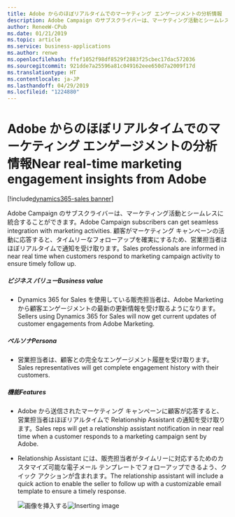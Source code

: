 ```yaml
---
title: Adobe からのほぼリアルタイムでのマーケティング エンゲージメントの分析情報
description: Adobe Campaign のサブスクライバーは、マーケティング活動とシームレスに統合することもできます。
author: ReneeW-CPub
ms.date: 01/21/2019
ms.topic: article
ms.service: business-applications
ms.author: renwe
ms.openlocfilehash: ffef1052f98df8529f2883f25cbec17dac572036
ms.sourcegitcommit: 921dde7a25596a81c049162eee650d7a2009f17d
ms.translationtype: HT
ms.contentlocale: ja-JP
ms.lasthandoff: 04/29/2019
ms.locfileid: "1224880"
---
```

#  <a name="near-real-time-marketing-engagement-insights-from-adobe"></a><span data-ttu-id="baf22-103">Adobe からのほぼリアルタイムでのマーケティング エンゲージメントの分析情報</span><span class="sxs-lookup"><span data-stu-id="baf22-103">Near real-time marketing engagement insights from Adobe</span></span>
[!include[dynamics365-sales banner](../includes/dynamics365-sales.md)]





<span data-ttu-id="baf22-104">Adobe Campaign のサブスクライバーは、マーケティング活動とシームレスに統合することができます。</span><span class="sxs-lookup"><span data-stu-id="baf22-104">Adobe Campaign subscribers can get seamless integration with marketing activities.</span></span> <span data-ttu-id="baf22-105">顧客がマーケティング キャンペーンの活動に応答すると、タイムリーなフォローアップを確実にするため、営業担当者はほぼリアルタイムで通知を受け取ります。</span><span class="sxs-lookup"><span data-stu-id="baf22-105">Sales professionals are informed in near real time when customers respond to marketing campaign activity to ensure timely follow up.</span></span>

##### <a name="business-value"></a><span data-ttu-id="baf22-106">ビジネス バリュー</span><span class="sxs-lookup"><span data-stu-id="baf22-106">Business value</span></span>

- <span data-ttu-id="baf22-107">Dynamics 365 for Sales を使用している販売担当者は、Adobe Marketing から顧客エンゲージメントの最新の更新情報を受け取るようになります。</span><span class="sxs-lookup"><span data-stu-id="baf22-107">Sellers using Dynamics 365 for Sales will now get current updates of customer engagements from Adobe Marketing.</span></span>

##### <a name="persona"></a><span data-ttu-id="baf22-108">ペルソナ</span><span class="sxs-lookup"><span data-stu-id="baf22-108">Persona</span></span>

- <span data-ttu-id="baf22-109">営業担当者は、顧客との完全なエンゲージメント履歴を受け取ります。</span><span class="sxs-lookup"><span data-stu-id="baf22-109">Sales representatives will get complete engagement history with their customers.</span></span>

##### <a name="features"></a><span data-ttu-id="baf22-110">機能</span><span class="sxs-lookup"><span data-stu-id="baf22-110">Features</span></span>

- <span data-ttu-id="baf22-111">Adobe から送信されたマーケティング キャンペーンに顧客が応答すると、営業担当者はほぼリアルタイムで Relationship Assistant の通知を受け取ります。</span><span class="sxs-lookup"><span data-stu-id="baf22-111">Sales reps will get a relationship assistant notification in near real time when a customer responds to a marketing campaign sent by Adobe.</span></span>

- <span data-ttu-id="baf22-112">Relationship Assistant には、販売担当者がタイムリーに対応するためのカスタマイズ可能な電子メール テンプレートでフォローアップできるよう、クイック アクションが含まれます。</span><span class="sxs-lookup"><span data-stu-id="baf22-112">The relationship assistant will include a quick action to enable the seller to follow up with a customizable email template to ensure a timely response.</span></span>

    <span data-ttu-id="baf22-113">![画像を挿入する](media/near-real-time-marketing-engagement-insights-adobe-1.png "画像を挿入する")</span><span class="sxs-lookup"><span data-stu-id="baf22-113">![Inserting image](media/near-real-time-marketing-engagement-insights-adobe-1.png "Inserting image")</span></span>
<!-- Picture 1 -->

